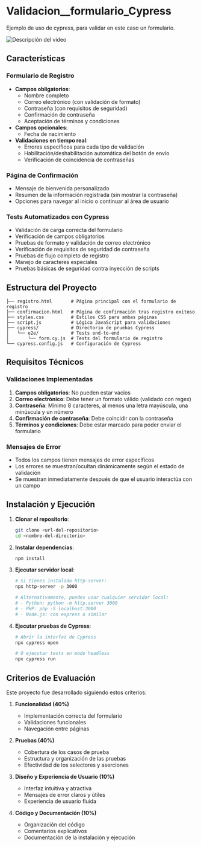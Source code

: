 # Validacion__formulario_Cypress

Ejemplo de uso de cypress, para validar en este caso un formulario.

![Descripción del video](video_explicacion.gif)

## Características

### Formulario de Registro
- **Campos obligatorios**:
  - Nombre completo
  - Correo electrónico (con validación de formato)
  - Contraseña (con requisitos de seguridad)
  - Confirmación de contraseña
  - Aceptación de términos y condiciones
- **Campos opcionales**:
  - Fecha de nacimiento
- **Validaciones en tiempo real**:
  - Errores específicos para cada tipo de validación
  - Habilitación/deshabilitación automática del botón de envío
  - Verificación de coincidencia de contraseñas

### Página de Confirmación
- Mensaje de bienvenida personalizado
- Resumen de la información registrada (sin mostrar la contraseña)
- Opciones para navegar al inicio o continuar al área de usuario

### Tests Automatizados con Cypress
- Validación de carga correcta del formulario
- Verificación de campos obligatorios
- Pruebas de formato y validación de correo electrónico
- Verificación de requisitos de seguridad de contraseña
- Pruebas de flujo completo de registro
- Manejo de caracteres especiales
- Pruebas básicas de seguridad contra inyección de scripts

## Estructura del Proyecto

```
├── registro.html       # Página principal con el formulario de registro
├── confirmacion.html   # Página de confirmación tras registro exitoso
├── styles.css          # Estilos CSS para ambas páginas
├── script.js           # Lógica JavaScript para validaciones
├── cypress/            # Directorio de pruebas Cypress
│   └── e2e/            # Tests end-to-end
│       └── form.cy.js  # Tests del formulario de registro
└── cypress.config.js   # Configuración de Cypress
```

## Requisitos Técnicos

### Validaciones Implementadas
1. **Campos obligatorios**: No pueden estar vacíos
2. **Correo electrónico**: Debe tener un formato válido (validado con regex)
3. **Contraseña**: Mínimo 8 caracteres, al menos una letra mayúscula, una minúscula y un número
4. **Confirmación de contraseña**: Debe coincidir con la contraseña
5. **Términos y condiciones**: Debe estar marcado para poder enviar el formulario

### Mensajes de Error
- Todos los campos tienen mensajes de error específicos
- Los errores se muestran/ocultan dinámicamente según el estado de validación
- Se muestran inmediatamente después de que el usuario interactúa con un campo

## Instalación y Ejecución

1. **Clonar el repositorio**:
   ```bash
   git clone <url-del-repositorio>
   cd <nombre-del-directorio>
   ```

2. **Instalar dependencias**:
   ```bash
   npm install
   ```

3. **Ejecutar servidor local**:
   ```bash
   # Si tienes instalado http-server:
   npx http-server -p 3000
   
   # Alternativamente, puedes usar cualquier servidor local:
   # - Python: python -m http.server 3000
   # - PHP: php -S localhost:3000
   # - Node.js: con express o similar
   ```

4. **Ejecutar pruebas de Cypress**:
   ```bash
   # Abrir la interfaz de Cypress
   npx cypress open
   
   # O ejecutar tests en modo headless
   npx cypress run
   ```

## Criterios de Evaluación

Este proyecto fue desarrollado siguiendo estos criterios:

1. **Funcionalidad (40%)**
   - Implementación correcta del formulario
   - Validaciones funcionales
   - Navegación entre páginas

2. **Pruebas (40%)**
   - Cobertura de los casos de prueba
   - Estructura y organización de las pruebas
   - Efectividad de los selectores y aserciones

3. **Diseño y Experiencia de Usuario (10%)**
   - Interfaz intuitiva y atractiva
   - Mensajes de error claros y útiles
   - Experiencia de usuario fluida

4. **Código y Documentación (10%)**
   - Organización del código
   - Comentarios explicativos
   - Documentación de la instalación y ejecución
